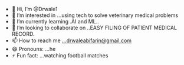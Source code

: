 - 👋 Hi, I’m @Drwale1
- 👀 I’m interested in ...using tech to solve veterinary medical problems
- 🌱 I’m currently learning .AI and ML..
- 💞️ I’m looking to collaborate on ..EASY FILING OF PATIENT MEDICAL RECORD.
- 📫 How to reach me ...drwaleabifarin@gmail.com
- 😄 Pronouns: ...he
- ⚡ Fun fact: ...watching football matches

<!---
Drwale1/Drwale1 is a ✨ special ✨ repository because its `README.md` (this file) appears on your GitHub profile.
You can click the Preview link to take a look at your changes.
--->
